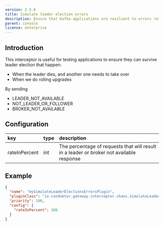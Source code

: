 ```yaml
---
version: 2.5.0
title: Simulate leader election errors
description: Ensure that Kafka applications are resilient to errors returned during a leader election.
parent: console
license: enterprise
---
```


## Introduction

This interceptor is useful for testing applications to ensure they can survive leader election that happen:

- When the leader dies, and another one needs to take over
- When we do rolling upgrades

By sending

- LEADER_NOT_AVAILABLE
- NOT_LEADER_OR_FOLLOWER
- BROKER_NOT_AVAILABLE

## Configuration

| key           | type | description                                                                              |
|:--------------|:-----|:-----------------------------------------------------------------------------------------|
| rateInPercent | int  | The percentage of requests that will result in a leader or broker not available response |

## Example

```json
{
  "name": "mySimulateLeaderElectionsErrorsPlugin",
  "pluginClass": "io.conduktor.gateway.interceptor.chaos.SimulateLeaderElectionsErrorsPlugin",
  "priority": 100,
  "config": {
    "rateInPercent": 100
  }
}
```